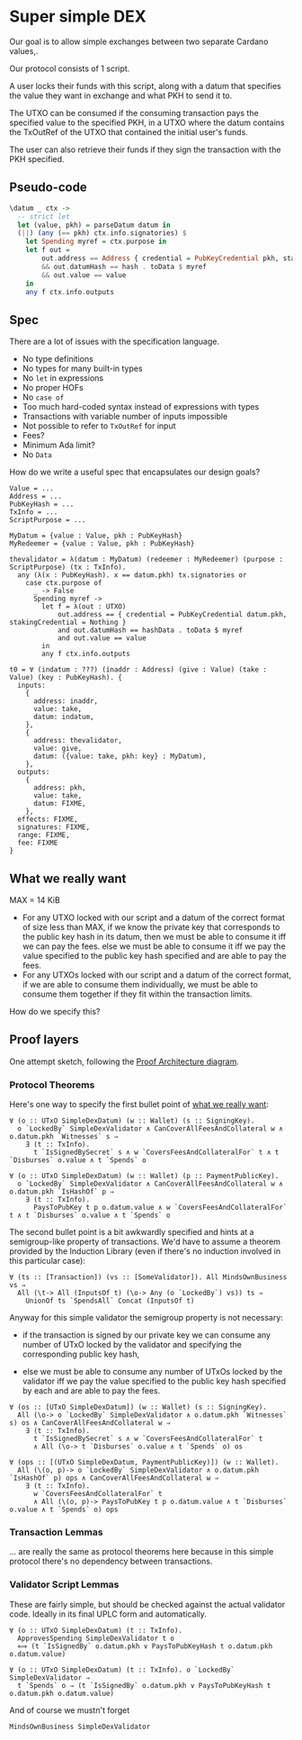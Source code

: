 # Super simple DEX

Our goal is to allow simple exchanges between two separate Cardano values,.

Our protocol consists of 1 script.

A user locks their funds with this script, along with a datum that
specifies the value they want in exchange and what PKH to send it to.

The UTXO can be consumed if the consuming transaction pays the specified value
to the specified PKH, in a UTXO where the datum contains the TxOutRef of the
UTXO that contained the initial user's funds.

The user can also retrieve their funds if they sign the transaction
with the PKH specified.

## Pseudo-code

```haskell
\datum _ ctx ->
  -- strict let
  let (value, pkh) = parseDatum datum in
  (||) (any (== pkh) ctx.info.signatories) $
    let Spending myref = ctx.purpose in
    let f out =
        out.address == Address { credential = PubKeyCredential pkh, stakingCredential = Nothing }
        && out.datumHash == hash . toData $ myref
        && out.value == value
    in
    any f ctx.info.outputs
```

## Spec

There are a lot of issues with the specification language.
- No type definitions
- No types for many built-in types
- No `let` in expressions
- No proper HOFs
- No `case of`
- Too much hard-coded syntax instead of expressions with types
- Transactions with variable number of inputs impossible
- Not possible to refer to `TxOutRef` for input
- Fees?
- Minimum Ada limit?
- No `Data`

How do we write a useful spec that encapsulates our design goals?

```
Value = ...
Address = ...
PubKeyHash = ...
TxInfo = ...
ScriptPurpose = ...

MyDatum = {value : Value, pkh : PubKeyHash}
MyRedeemer = {value : Value, pkh : PubKeyHash}

thevalidator = λ(datum : MyDatum) (redeemer : MyRedeemer) (purpose : ScriptPurpose) (tx : TxInfo).
  any (λ(x : PubKeyHash). x == datum.pkh) tx.signatories or
    case ctx.purpose of
      _ -> False
      Spending myref ->
        let f = λ(out : UTXO)
            out.address == { credential = PubKeyCredential datum.pkh, stakingCredential = Nothing }
            and out.datumHash == hashData . toData $ myref
            and out.value == value
        in
        any f ctx.info.outputs

t0 = ∀ (indatum : ???) (inaddr : Address) (give : Value) (take : Value) (key : PubKeyHash). {
  inputs:
    {
      address: inaddr,
      value: take,
      datum: indatum,
    },
    {
      address: thevalidator,
      value: give,
      datum: ({value: take, pkh: key} : MyDatum),
    },
  outputs:
    {
      address: pkh,
      value: take,
      datum: FIXME,
    },
  effects: FIXME,
  signatures: FIXME,
  range: FIXME,
  fee: FIXME
}
```

## What we really want

MAX = 14 KiB

- For any UTXO locked with our script and a datum of the correct format of size less than MAX,
  if we know the private key that corresponds to the public key hash in its datum,
    then we must be able to consume it iff we can pay the fees.
    else we must be able to consume it iff we pay the value specified
      to the public key hash specified and are able to pay the fees.
- For any UTXOs locked with our script and a datum of the correct format, if we are able to consume them
  individually, we must be able to consume them together if they fit within
  the transaction limits.

How do we specify this?

## Proof layers

One attempt sketch, following the [Proof Architecture diagram](../README.md#general-design).


### Protocol Theorems

Here's one way to specify the first bullet point of [what we really want](#what-we-really-want):

```
∀ (o :: UTxO SimpleDexDatum) (w :: Wallet) (s :: SigningKey).
  o `LockedBy` SimpleDexValidator ∧ CanCoverAllFeesAndCollateral w ∧ o.datum.pkh `Witnesses` s ⇒
    ∃ (t :: TxInfo).
      t `IsSignedBySecret` s ∧ w `CoversFeesAndCollateralFor` t ∧ t `Disburses` o.value ∧ t `Spends` o

∀ (o :: UTxO SimpleDexDatum) (w :: Wallet) (p :: PaymentPublicKey).
  o `LockedBy` SimpleDexValidator ∧ CanCoverAllFeesAndCollateral w ∧ o.datum.pkh `IsHashOf` p ⇒
    ∃ (t :: TxInfo).
      PaysToPubKey t p o.datum.value ∧ w `CoversFeesAndCollateralFor` t ∧ t `Disburses` o.value ∧ t `Spends` o
```

The second bullet point is a bit awkwardly specified and hints at a
semigroup-like property of transactions. We'd have to assume a theorem
provided by the Induction Library (even if there's no induction involved in
this particular case):

```
∀ (ts :: [Transaction]) (vs :: [SomeValidator]). All MindsOwnBusiness vs ⇒
  All (\t-> All (InputsOf t) (\o-> Any (o `LockedBy`) vs)) ts ⇒
    UnionOf ts `SpendsAll` Concat (InputsOf t)
```

Anyway for this simple validator the semigroup property is not necessary:

- if the transaction is signed by our private key we can consume any number of
  UTxO locked by the validator and specifying the corresponding public key hash,

- else we must be able to consume any number of UTxOs locked by the validator
  iff we pay the value specified to the public key hash specified by each and
  are able to pay the fees.

```
∀ (os :: [UTxO SimpleDexDatum]) (w :: Wallet) (s :: SigningKey).
  All (\o-> o `LockedBy` SimpleDexValidator ∧ o.datum.pkh `Witnesses` s) os ∧ CanCoverAllFeesAndCollateral w ⇒
    ∃ (t :: TxInfo).
      t `IsSignedBySecret` s ∧ w `CoversFeesAndCollateralFor` t
      ∧ All (\o-> t `Disburses` o.value ∧ t `Spends` o) os

∀ (ops :: [(UTxO SimpleDexDatum, PaymentPublicKey)]) (w :: Wallet).
  All (\(o, p)-> o `LockedBy` SimpleDexValidator ∧ o.datum.pkh `IsHashOf` p) ops ∧ CanCoverAllFeesAndCollateral w ⇒
    ∃ (t :: TxInfo).
      w `CoversFeesAndCollateralFor` t
      ∧ All (\(o, p)-> PaysToPubKey t p o.datum.value ∧ t `Disburses` o.value ∧ t `Spends` o) ops
```

### Transaction Lemmas

... are really the same as protocol theorems here because in this simple
protocol there's no dependency between transactions.

### Validator Script Lemmas

These are fairly simple, but should be checked against the actual validator
code. Ideally in its final UPLC form and automatically.

```
∀ (o :: UTxO SimpleDexDatum) (t :: TxInfo).
  ApprovesSpending SimpleDexValidator t o
  ⟺ (t `IsSignedBy` o.datum.pkh ∨ PaysToPubKeyHash t o.datum.pkh o.datum.value)

∀ (o :: UTxO SimpleDexDatum) (t :: TxInfo). o `LockedBy` SimpleDexValidator ⇒
  t `Spends` o ⇒ (t `IsSignedBy` o.datum.pkh ∨ PaysToPubKeyHash t o.datum.pkh o.datum.value)
```

And of course we mustn't forget

```
MindsOwnBusiness SimpleDexValidator
```
